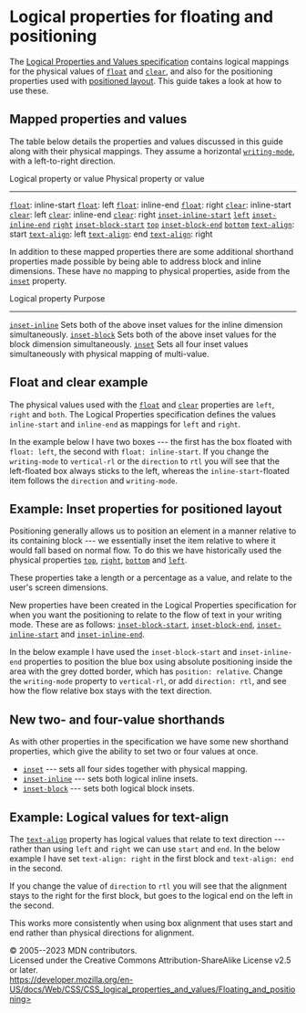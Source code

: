 Logical properties for floating and positioning
===============================================

The [Logical Properties and Values
specification](https://drafts.csswg.org/css-logical/) contains logical
mappings for the physical values of [`float`](float.md) and
[`clear`](clear.md), and also for the positioning properties used with
[positioned layout](css_positioned_layout.md). This guide takes a look
at how to use these.

Mapped properties and values
----------------------------

The table below details the properties and values discussed in this
guide along with their physical mappings. They assume a horizontal
[`writing-mode`](writing-mode.md), with a left-to-right direction.

  Logical property or value                       Physical property or value
  ----------------------------------------------- --------------------------------------
  [`float`](float.md): inline-start               [`float`](float.md): left
  [`float`](float.md): inline-end                 [`float`](float.md): right
  [`clear`](clear.md): inline-start               [`clear`](clear.md): left
  [`clear`](clear.md): inline-end                 [`clear`](clear.md): right
  [`inset-inline-start`](inset-inline-start.md)   [`left`](left.md)
  [`inset-inline-end`](inset-inline-end.md)       [`right`](right.md)
  [`inset-block-start`](inset-block-start.md)     [`top`](top.md)
  [`inset-block-end`](inset-block-end.md)         [`bottom`](bottom.md)
  [`text-align`](text-align.md): start            [`text-align`](text-align.md): left
  [`text-align`](text-align.md): end              [`text-align`](text-align.md): right

In addition to these mapped properties there are some additional
shorthand properties made possible by being able to address block and
inline dimensions. These have no mapping to physical properties, aside
from the [`inset`](_Resources/Markup%20And%20Styling/css/inset.md) property.

  Logical property                    Purpose
  ----------------------------------- ---------------------------------------------------------------------------------
  [`inset-inline`](inset-inline.md)   Sets both of the above inset values for the inline dimension simultaneously.
  [`inset-block`](inset-block.md)     Sets both of the above inset values for the block dimension simultaneously.
  [`inset`](_Resources/Markup%20And%20Styling/css/inset.md)                 Sets all four inset values simultaneously with physical mapping of multi-value.

Float and clear example
-----------------------

The physical values used with the [`float`](float.md) and
[`clear`](clear.md) properties are `left`, `right` and `both`. The
Logical Properties specification defines the values `inline-start` and
`inline-end` as mappings for `left` and `right`.

In the example below I have two boxes --- the first has the box floated
with `float: left`, the second with `float: inline-start`. If you change
the `writing-mode` to `vertical-rl` or the `direction` to `rtl` you will
see that the left-floated box always sticks to the left, whereas the
`inline-start`-floated item follows the `direction` and `writing-mode`.

Example: Inset properties for positioned layout
-----------------------------------------------

Positioning generally allows us to position an element in a manner
relative to its containing block --- we essentially inset the item
relative to where it would fall based on normal flow. To do this we have
historically used the physical properties [`top`](top.md),
[`right`](right.md), [`bottom`](bottom.md) and [`left`](left.md).

These properties take a length or a percentage as a value, and relate to
the user\'s screen dimensions.

New properties have been created in the Logical Properties specification
for when you want the positioning to relate to the flow of text in your
writing mode. These are as follows:
[`inset-block-start`](inset-block-start.md),
[`inset-block-end`](inset-block-end.md),
[`inset-inline-start`](inset-inline-start.md) and
[`inset-inline-end`](inset-inline-end.md).

In the below example I have used the `inset-block-start` and
`inset-inline-end` properties to position the blue box using absolute
positioning inside the area with the grey dotted border, which has
`position: relative`. Change the `writing-mode` property to
`vertical-rl`, or add `direction: rtl`, and see how the flow relative
box stays with the text direction.

New two- and four-value shorthands
----------------------------------

As with other properties in the specification we have some new shorthand
properties, which give the ability to set two or four values at once.

- [`inset`](_Resources/Markup%20And%20Styling/css/inset.md) --- sets all four sides together with physical
    mapping.
- [`inset-inline`](inset-inline.md) --- sets both logical inline
    insets.
- [`inset-block`](inset-block.md) --- sets both logical block insets.

Example: Logical values for text-align
--------------------------------------

The [`text-align`](text-align.md) property has logical values that
relate to text direction --- rather than using `left` and `right` we can
use `start` and `end`. In the below example I have set
`text-align: right` in the first block and `text-align: end` in the
second.

If you change the value of `direction` to `rtl` you will see that the
alignment stays to the right for the first block, but goes to the
logical end on the left in the second.

This works more consistently when using box alignment that uses start
and end rather than physical directions for alignment.

© 2005--2023 MDN contributors.\
Licensed under the Creative Commons Attribution-ShareAlike License v2.5
or later.\
https://developer.mozilla.org/en-US/docs/Web/CSS/CSS_logical_properties_and_values/Floating_and_positioning>
